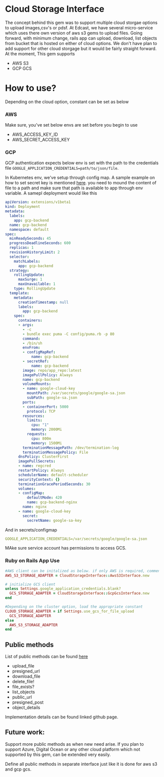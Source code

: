 # Cloud Storage Interface

The concept behind this gem was to support multiple cloud storgae options to upload images,csv's or pdsf. At Edcast, we have several micro-service which uses there own version of aws s3 gems to upload files. Going forward, with minimum change, rails app can upload, download, list objects from bucket that is hosted on either of cloud options. We don't have plan to add support for other cloud storgage but it would be fairly straight forward. At the moment, This gem supports

  - AWS S3
  - GCP GCS


# How to use?

Depending on the cloud option, constant can be set as below
### AWS
Make sure, you've set below envs are set before you begin to use
 - AWS_ACCESS_KEY_ID
 - AWS_SECRET_ACCESS_KEY

### GCP
GCP authentication expects below env is set with the path to the credentials file
`GOOGLE_APPLICATION_CREDENTIALS=path/to/json/file`.

In Kubernetes env, we've setup through config map. A sample example on how to set secret key is mentioned [here](https://github.com/GoogleCloudPlatform/kubernetes-engine-samples/blob/master/cloud-pubsub/deployment/pubsub-with-secret.yaml). you need to mound the content of file to a path and make sure that path is available to app through env variable. A samepl deployment would like this
```yml
apiVersion: extensions/v1beta1
kind: Deployment
metadata:
  labels:
    app: gcp-backend
  name: gcp-backend
  namespace: default
spec:
  minReadySeconds: 45
  progressDeadlineSeconds: 600
  replicas: 1
  revisionHistoryLimit: 2
  selector:
    matchLabels:
      app: gcp-backend
  strategy:
    rollingUpdate:
      maxSurge: 1
      maxUnavailable: 1
    type: RollingUpdate
  template:
    metadata:
      creationTimestamp: null
      labels:
        app: gcp-backend
    spec:
      containers:
      - args:
        - -c
        - bundle exec puma -C config/puma.rb -p 80
        command:
        - /bin/sh
        envFrom:
        - configMapRef:
            name: gcp-backend
        - secretRef:
            name: gcp-backend
        image: repo/app_repo:latest
        imagePullPolicy: Always
        name: gcp-backend
        volumeMounts:
        - name: google-cloud-key
          mountPath: /var/secrets/google/google-sa.json
          subPath: google-sa.json
        ports:
        - containerPort: 5000
          protocol: TCP
        resources:
          limits:
            cpu: "1"
            memory: 2000Mi
          requests:
            cpu: 800m
            memory: 1500Mi
        terminationMessagePath: /dev/termination-log
        terminationMessagePolicy: File
      dnsPolicy: ClusterFirst
      imagePullSecrets:
      - name: regcred
      restartPolicy: Always
      schedulerName: default-scheduler
      securityContext: {}
      terminationGracePeriodSeconds: 30
      volumes:
      - configMap:
          defaultMode: 420
          name: gcp-backend-nginx
        name: nginx
      - name: google-cloud-key
        secret:
          secretName: google-sa-key
```

And in secrets/configmap
```yml
GOOGLE_APPLICATION_CREDENTIALS=/var/secrets/google/google-sa.json
```

 MAke sure service account has permissions to access GCS.

 ### Ruby on Rails App Use

```ruby
#AWS client can be initalized as below. if only AWS is required, comment out GCS line
AWS_S3_STORAGE_ADAPTER = CloudStorageInterface::AwsS3Interface.new

# initialize GCS client
unless Settings.google_application_credentials.blank?
  GCS_STORAGE_ADAPTER = CloudStorageInterface::GcpGcsInterface.new
end

#Depending on the cluster option, load the appropriate constant
CLOUD_STORAGE_ADAPTER = if Settings.use_gcs_for_file_upload
  GCS_STORAGE_ADAPTER
else
  AWS_S3_STORAGE_ADAPTER
end
```

## Public methods
List of public methods can be found [here](https://github.com/edcast/cloud_storage_interface/blob/master/lib/cloud_storage_interface/abstract_interface.rb)

- upload_file
- presigned_url
- download_file
- delete_file!
- file_exists?
- list_objects
- public_url
- presigned_post
- object_details

Implementation details can be found linked github page.

## Future work:
Support more public methods as when new need arise. If you plan to support Azure, Digital Ocean or any other cloud platform which not supported by this gem, can be extended very easily.

Define all public methods in separate interface just like it is done for aws s3 and gcp gcs.
